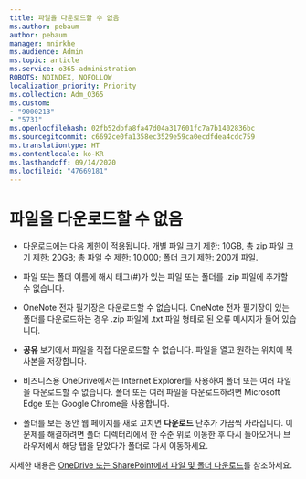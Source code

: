 ```yaml
---
title: 파일을 다운로드할 수 없음
ms.author: pebaum
author: pebaum
manager: mnirkhe
ms.audience: Admin
ms.topic: article
ms.service: o365-administration
ROBOTS: NOINDEX, NOFOLLOW
localization_priority: Priority
ms.collection: Adm_O365
ms.custom:
- "9000213"
- "5731"
ms.openlocfilehash: 02fb52dbfa8fa47d04a317601fc7a7b1402836bc
ms.sourcegitcommit: c6692ce0fa1358ec3529e59ca0ecdfdea4cdc759
ms.translationtype: HT
ms.contentlocale: ko-KR
ms.lasthandoff: 09/14/2020
ms.locfileid: "47669181"
---
```

# <a name="unable-to-download-files"></a>파일을 다운로드할 수 없음

- 다운로드에는 다음 제한이 적용됩니다. 개별 파일 크기 제한: 10GB, 총 zip 파일 크기 제한: 20GB; 총 파일 수 제한: 10,000; 폴더 크기 제한: 200개 파일.
- 파일 또는 폴더 이름에 해시 태그(#)가 있는 파일 또는 폴더를 .zip 파일에 추가할 수 없습니다.  
    
- OneNote 전자 필기장은 다운로드할 수 없습니다. OneNote 전자 필기장이 있는 폴더를 다운로드하는 경우 .zip 파일에 .txt 파일 형태로 된 오류 메시지가 들어 있습니다.  
    
- **공유** 보기에서 파일을 직접 다운로드할 수 없습니다. 파일을 열고 원하는 위치에 복사본을 저장합니다.  
    
- 비즈니스용 OneDrive에서는 Internet Explorer를 사용하여 폴더 또는 여러 파일을 다운로드할 수 없습니다. 폴더 또는 여러 파일을 다운로드하려면 Microsoft Edge 또는 Google Chrome을 사용합니다.  
    
- 폴더를 보는 동안 웹 페이지를 새로 고치면 **다운로드** 단추가 가끔씩 사라집니다. 이 문제를 해결하려면 폴더 디렉터리에서 한 수준 위로 이동한 후 다시 돌아오거나 브라우저에서 해당 탭을 닫았다가 폴더로 다시 이동하세요.  
    
자세한 내용은 [OneDrive 또는 SharePoint에서 파일 및 폴더 다운로드](https://support.office.com/article/download-files-and-folders-from-onedrive-or-sharepoint-5c7397b7-19c7-4893-84fe-d02e8fa5df05)를 참조하세요.